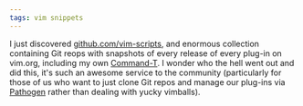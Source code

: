 ```yaml
---
tags: vim snippets
---
```


I just discovered [github.com/vim-scripts](https://github.com/vim-scripts/Command-T/commits/master), and enormous collection containing Git reops with snapshots of every release of every plug-in on vim.org, including my own [Command-T](https://github.com/vim-scripts/Command-T/commits/master). I wonder who the hell went out and did this, it's such an awesome service to the community (particularly for those of us who want to just clone Git repos and manage our plug-ins via [Pathogen](/wiki/Pathogen) rather than dealing with yucky vimballs).
